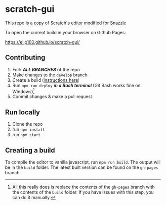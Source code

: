 # scratch-gui

This repo is a copy of Scratch's editor modified for Snazzle

To open the current build in your browser on Github Pages:

https://elip100.github.io/scratch-gui/

## Contributing
1. Fork ___ALL BRANCHES___ of the repo
2. Make changes to the `develop` branch
3. Create a build ([instructions here](#creating-a-build))
4. Run `npm run deploy` ___in a Bash terminal___ (Git Bash works fine on Windows)[^1]
6. Commit changes & make a pull request

## Run locally
1. Clone the repo
2. run `npm install`
3. run `npm start`

## Creating a build
To compile the editor to vanilla javascript, run `npm run build`. The output will be in the `build` folder.
The latest built version can be found on the `gh-pages` branch.

[^1]: All this really does is replace the contents of the `gh-pages` branch with the contents of the `build` folder. If you have issues with this step, you can do it manually.
